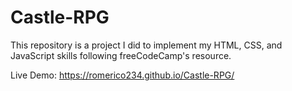 # Castle-RPG

This repository is a project I did to implement my HTML, CSS, and JavaScript skills following freeCodeCamp's resource. 

Live Demo: https://romerico234.github.io/Castle-RPG/
